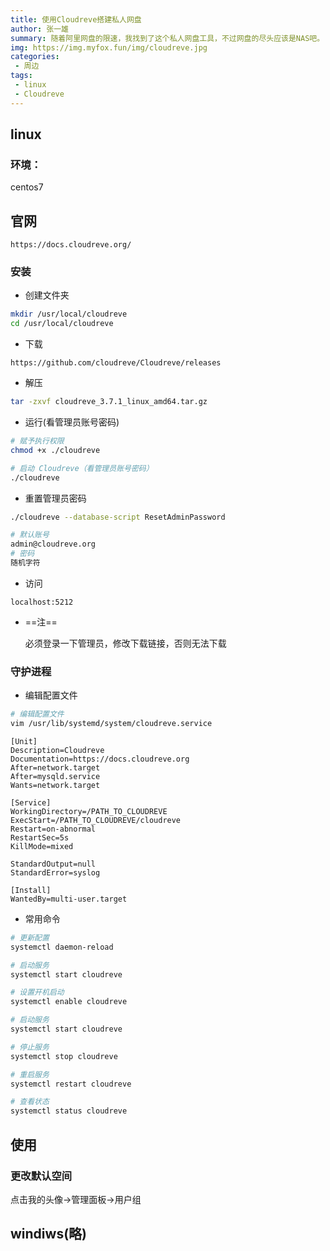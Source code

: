 ```yaml
---
title: 使用Cloudreve搭建私人网盘
author: 张一雄
summary: 随着阿里网盘的限速，我找到了这个私人网盘工具，不过网盘的尽头应该是NAS吧。
img: https://img.myfox.fun/img/cloudreve.jpg
categories:
 - 周边
tags:
 - linux
 - Cloudreve
---
```


## linux

### 环境： 

centos7

## 官网

```http
https://docs.cloudreve.org/
```

### 安装

- 创建文件夹

```sh
mkdir /usr/local/cloudreve
cd /usr/local/cloudreve
```

- 下载

```http
https://github.com/cloudreve/Cloudreve/releases
```

- 解压

```sh
tar -zxvf cloudreve_3.7.1_linux_amd64.tar.gz
```

- 运行(看管理员账号密码)

```sh
# 赋予执行权限
chmod +x ./cloudreve

# 启动 Cloudreve（看管理员账号密码）
./cloudreve
```

- 重置管理员密码

```sh
./cloudreve --database-script ResetAdminPassword

# 默认账号
admin@cloudreve.org
# 密码
随机字符
```

- 访问

```http
localhost:5212
```

- ==注==

  必须登录一下管理员，修改下载链接，否则无法下载

### 守护进程

- 编辑配置文件

```sh
# 编辑配置文件
vim /usr/lib/systemd/system/cloudreve.service
```

```properties
[Unit]
Description=Cloudreve
Documentation=https://docs.cloudreve.org
After=network.target
After=mysqld.service
Wants=network.target

[Service]
WorkingDirectory=/PATH_TO_CLOUDREVE
ExecStart=/PATH_TO_CLOUDREVE/cloudreve
Restart=on-abnormal
RestartSec=5s
KillMode=mixed

StandardOutput=null
StandardError=syslog

[Install]
WantedBy=multi-user.target
```

- 常用命令

```sh
# 更新配置
systemctl daemon-reload

# 启动服务
systemctl start cloudreve

# 设置开机启动
systemctl enable cloudreve

# 启动服务
systemctl start cloudreve

# 停止服务
systemctl stop cloudreve

# 重启服务
systemctl restart cloudreve

# 查看状态
systemctl status cloudreve
```

## 使用

### 更改默认空间

点击我的头像->管理面板->用户组

## windiws(略)
